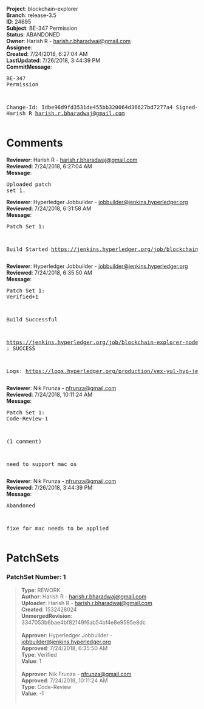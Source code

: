<strong>Project</strong>: blockchain-explorer<br><strong>Branch</strong>: release-3.5<br><strong>ID</strong>: 24695<br><strong>Subject</strong>: BE-347 Permission<br><strong>Status</strong>: ABANDONED<br><strong>Owner</strong>: Harish R - harish.r.bharadwaj@gmail.com<br><strong>Assignee</strong>:<br><strong>Created</strong>: 7/24/2018, 6:27:04 AM<br><strong>LastUpdated</strong>: 7/26/2018, 3:44:39 PM<br><strong>CommitMessage</strong>:<br><pre>BE-347 Permission

Change-Id: Idbe96d9fd3531de455bb320064d36627bd7277a4
Signed-off-by: Harish R <harish.r.bharadwaj@gmail.com>
</pre><h1>Comments</h1><strong>Reviewer</strong>: Harish R - harish.r.bharadwaj@gmail.com<br><strong>Reviewed</strong>: 7/24/2018, 6:27:04 AM<br><strong>Message</strong>: <pre>Uploaded patch set 1.</pre><strong>Reviewer</strong>: Hyperledger Jobbuilder - jobbuilder@jenkins.hyperledger.org<br><strong>Reviewed</strong>: 7/24/2018, 6:31:58 AM<br><strong>Message</strong>: <pre>Patch Set 1:

Build Started https://jenkins.hyperledger.org/job/blockchain-explorer-node6-verify-x86_64/332/</pre><strong>Reviewer</strong>: Hyperledger Jobbuilder - jobbuilder@jenkins.hyperledger.org<br><strong>Reviewed</strong>: 7/24/2018, 6:35:50 AM<br><strong>Message</strong>: <pre>Patch Set 1: Verified+1

Build Successful 

https://jenkins.hyperledger.org/job/blockchain-explorer-node6-verify-x86_64/332/ : SUCCESS

Logs: https://logs.hyperledger.org/production/vex-yul-hyp-jenkins-3/blockchain-explorer-node6-verify-x86_64/332</pre><strong>Reviewer</strong>: Nik Frunza - nfrunza@gmail.com<br><strong>Reviewed</strong>: 7/24/2018, 10:11:24 AM<br><strong>Message</strong>: <pre>Patch Set 1: Code-Review-1

(1 comment)

need to support mac os</pre><strong>Reviewer</strong>: Nik Frunza - nfrunza@gmail.com<br><strong>Reviewed</strong>: 7/26/2018, 3:44:39 PM<br><strong>Message</strong>: <pre>Abandoned

fixe for mac needs to be applied</pre><h1>PatchSets</h1><h3>PatchSet Number: 1</h3><blockquote><strong>Type</strong>: REWORK<br><strong>Author</strong>: Harish R - harish.r.bharadwaj@gmail.com<br><strong>Uploader</strong>: Harish R - harish.r.bharadwaj@gmail.com<br><strong>Created</strong>: 1532428024<br><strong>UnmergedRevision</strong>: 3347053b6bae4bf82149f6ab54bf4e8e9595e8dc<br><br><strong>Approver</strong>: Hyperledger Jobbuilder - jobbuilder@jenkins.hyperledger.org<br><strong>Approved</strong>: 7/24/2018, 6:35:50 AM<br><strong>Type</strong>: Verified<br><strong>Value</strong>: 1<br><br><strong>Approver</strong>: Nik Frunza - nfrunza@gmail.com<br><strong>Approved</strong>: 7/24/2018, 10:11:24 AM<br><strong>Type</strong>: Code-Review<br><strong>Value</strong>: -1<br><br></blockquote>